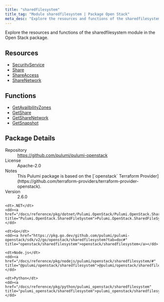 ```yaml
---
title: "sharedfilesystem"
title_tag: "Module sharedfilesystem | Package Open Stack"
meta_desc: "Explore the resources and functions of the sharedfilesystem module in the Open Stack package."
---
```


<!-- WARNING: this file was generated by Pulumi Docs Generator. -->
<!-- Do not edit by hand unless you're certain you know what you are doing! -->

Explore the resources and functions of the sharedfilesystem module in the Open Stack package.

<h2 id="resources">Resources</h2>
<ul class="api">
    <li><a href="securityservice" title="SecurityService"><span class="symbol resource"></span>SecurityService</a></li>
    <li><a href="share" title="Share"><span class="symbol resource"></span>Share</a></li>
    <li><a href="shareaccess" title="ShareAccess"><span class="symbol resource"></span>ShareAccess</a></li>
    <li><a href="sharenetwork" title="ShareNetwork"><span class="symbol resource"></span>ShareNetwork</a></li>
</ul>

<h2 id="functions">Functions</h2>
<ul class="api">
    <li><a href="getavailbilityzones" title="GetAvailbilityZones"><span class="symbol function"></span>GetAvailbilityZones</a></li>
    <li><a href="getshare" title="GetShare"><span class="symbol function"></span>GetShare</a></li>
    <li><a href="getsharenetwork" title="GetShareNetwork"><span class="symbol function"></span>GetShareNetwork</a></li>
    <li><a href="getsnapshot" title="GetSnapshot"><span class="symbol function"></span>GetSnapshot</a></li>
</ul>

<h2 id="package-details">Package Details</h2>
<dl class="package-details">
	<dt>Repository</dt>
	<dd><a href="https://github.com/pulumi/pulumi-openstack">https://github.com/pulumi/pulumi-openstack</a></dd>
	<dt>License</dt>
	<dd>Apache-2.0</dd>
	<dt>Notes</dt>
	<dd>This Pulumi package is based on the [`openstack` Terraform Provider](https://github.com/terraform-providers/terraform-provider-openstack).</dd>
	<dt>Version</dt>
	<dd>2.6.0</dd>
</dl>



<dl class="tabular">

    <dt>.NET</dt>
    <dd><a href="/docs/reference/pkg/dotnet/Pulumi.OpenStack/Pulumi.OpenStack.SharedFileSystem.html" title="Pulumi.OpenStack.SharedFileSystem">Pulumi.OpenStack.SharedFileSystem</a></dd>

    <dt>Go</dt>
    <dd><a href="https://pkg.go.dev/github.com/pulumi/pulumi-openstack/sdk/v2/go/openstack/sharedfilesystem?tab=doc#" title="openstack/sharedfilesystem">openstack/sharedfilesystem</a></dd>

    <dt>Node.js</dt>
    <dd><a href="/docs/reference/pkg/nodejs/pulumi/openstack/sharedfilesystem/#" title="@pulumi/openstack/sharedfilesystem">@pulumi/openstack/sharedfilesystem</a></dd>

    <dt>Python</dt>
    <dd><a href="/docs/reference/pkg/python/pulumi_openstack/sharedfilesystem" title="pulumi_openstack/sharedfilesystem">pulumi_openstack/sharedfilesystem</a></dd>

</dl>

